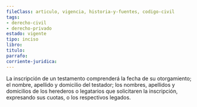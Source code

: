```yaml
---
fileClass: articulo, vigencia, historia-y-fuentes, codigo-civil
tags:
- derecho-civil
- derecho-privado
estado: vigente
tipo: inciso
libro:
titulo:
parrafo:
corriente-juridica:
---
```

La inscripción de un testamento comprenderá la fecha de su otorgamiento; el nombre, apellido y domicilio del testador; los nombres, apellidos y domicilios de los herederos o legatarios que solicitaren la inscripción, expresando sus cuotas, o los respectivos legados.